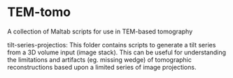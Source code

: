 # TEM-tomo
A collection of Maltab scripts for use in TEM-based tomography


tilt-series-projectios: This folder contains scripts to generate a tilt series from a 3D volume input (image stack). This can be useful for understanding the limitations and artifacts (eg. missing wedge) of tomographic reconstructions based upon a limited series of image projections.
